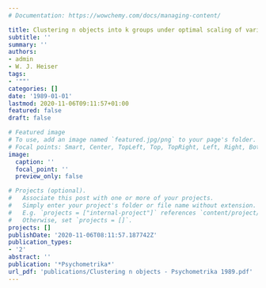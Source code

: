 ```yaml
---
# Documentation: https://wowchemy.com/docs/managing-content/

title: Clustering n objects into k groups under optimal scaling of variables
subtitle: ''
summary: ''
authors:
- admin
- W. J. Heiser
tags:
- '""'
categories: []
date: '1989-01-01'
lastmod: 2020-11-06T09:11:57+01:00
featured: false
draft: false

# Featured image
# To use, add an image named `featured.jpg/png` to your page's folder.
# Focal points: Smart, Center, TopLeft, Top, TopRight, Left, Right, BottomLeft, Bottom, BottomRight.
image:
  caption: ''
  focal_point: ''
  preview_only: false

# Projects (optional).
#   Associate this post with one or more of your projects.
#   Simply enter your project's folder or file name without extension.
#   E.g. `projects = ["internal-project"]` references `content/project/deep-learning/index.md`.
#   Otherwise, set `projects = []`.
projects: []
publishDate: '2020-11-06T08:11:57.187742Z'
publication_types:
- '2'
abstract: ''
publication: '*Psychometrika*'
url_pdf: 'publications/Clustering n objects - Psychometrika 1989.pdf'
---
```

